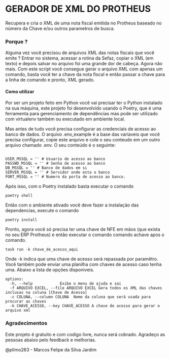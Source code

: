 # GERADOR DE XML DO PROTHEUS

Recupera e cria o XML de uma nota fiscal emitida no Protheus baseado
no número da Chave e/ou outros parametros de busca.

### Porque ?

Alguma vez você precisou de arquivos XML das notas fiscais que você emite ? Entrar no sistema, acessar a rotina da Sefaz, copiar o XML (em texto) e depois salvar no arquivo
foi uma grande dor de cabeça. Agora não mais. Com este script você consegue gerar o arquivo XML com
apenas um comando, basta você ter a chave da nota fiscal e então passar a chave para a linha de comando e pronto, XML gerado.

#### Como utilizar

Por ser um projeto feito em Python você vai precisar ter o Python instalado na sua máquina, este projeto foi desenvolvido usando o Poetry, que é uma ferramenta para gerenciamento de dependências mas pode ser utilizado com virtualenv também ou executado em ambiente local.

Mas antes de tudo você precisa configurar as credenciais de acesso ao banco de dados. O arquivo .env_example é a base das variaveis que você precisa configurar, copie este arquivo e cole o seu conteudo em um outro arquivo chamado .env. O seu conteúdo é o seguinte:

```

USER_MSSQL = '' # Usuario de acesso ao banco
PASSWD_MSSQL = '' # Senha de acesso ao banco
DB_MSSQL = '' # Banco de dados em si
SERVER_MSSQL = '' # Servidor onde esta o banco
PORT_MSSQL = '' # Numero da porta de acesso ao banco.

```

Após isso, com o Poetry instalado basta executar o comando

```
poetry shell
```

Então com o ambiente ativado você deve fazer a instalação das dependencias, execute o comando

```
poetry install
```

Pronto, agora você só precisa ter uma chave de NFE em mãos (que exista no seu ERP Protheus) e então executar o comando comando achave apos o comando.

```
task run -k chave_de_acesso_aqui
```

Onde -k indica que uma chave de acesso será repassada por paramêtro. Você também pode enviar uma planilha com chaves de acesso caso tenha uma. Abaixo a lista de opções disponiveis.

```
options:
  -h, --help            Exibe o menu de ajuda e sai
  -f ARQUIVO EXCEL, --file ARQUIVO EXCEL Gera todos os XML das chaves inclusas na coluna [Chave de Acesso]
  -c COLUNA, --column COLUNA  Nome da coluna que será usada para procurar as chaves
  -k CHAVE_ACESSO, --key CHAVE_ACESSO A chave de acesso para gerar o arquivo xml
```

### Agradecimentos

Este projeto é gratuito e com codigo livre, nunca será cobrado. Agradeço as pessoas abaixo pelo feedback e melhorias.

@plimo263 - Marcos Felipe da Silva Jardim
